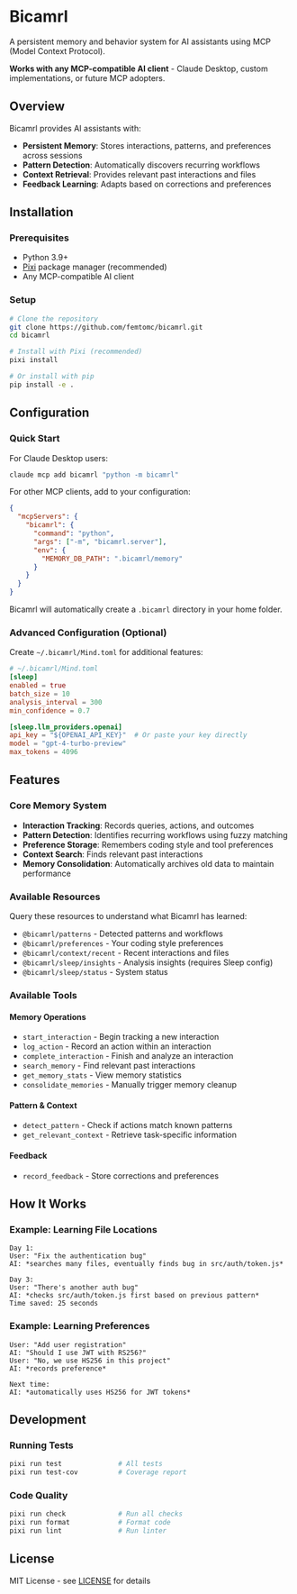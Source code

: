 # Bicamrl

A persistent memory and behavior system for AI assistants using MCP (Model Context Protocol).

**Works with any MCP-compatible AI client** - Claude Desktop, custom implementations, or future MCP adopters.

## Overview

Bicamrl provides AI assistants with:
- **Persistent Memory**: Stores interactions, patterns, and preferences across sessions
- **Pattern Detection**: Automatically discovers recurring workflows
- **Context Retrieval**: Provides relevant past interactions and files
- **Feedback Learning**: Adapts based on corrections and preferences

## Installation

### Prerequisites

- Python 3.9+
- [Pixi](https://pixi.sh) package manager (recommended)
- Any MCP-compatible AI client

### Setup

```bash
# Clone the repository
git clone https://github.com/femtomc/bicamrl.git
cd bicamrl

# Install with Pixi (recommended)
pixi install

# Or install with pip
pip install -e .
```

## Configuration

### Quick Start

For Claude Desktop users:

```bash
claude mcp add bicamrl "python -m bicamrl"
```

For other MCP clients, add to your configuration:

```json
{
  "mcpServers": {
    "bicamrl": {
      "command": "python",
      "args": ["-m", "bicamrl.server"],
      "env": {
        "MEMORY_DB_PATH": ".bicamrl/memory"
      }
    }
  }
}
```

Bicamrl will automatically create a `.bicamrl` directory in your home folder.

### Advanced Configuration (Optional)

Create `~/.bicamrl/Mind.toml` for additional features:

```toml
# ~/.bicamrl/Mind.toml
[sleep]
enabled = true
batch_size = 10
analysis_interval = 300
min_confidence = 0.7

[sleep.llm_providers.openai]
api_key = "${OPENAI_API_KEY}"  # Or paste your key directly
model = "gpt-4-turbo-preview"
max_tokens = 4096
```

## Features

### Core Memory System
- **Interaction Tracking**: Records queries, actions, and outcomes
- **Pattern Detection**: Identifies recurring workflows using fuzzy matching
- **Preference Storage**: Remembers coding style and tool preferences
- **Context Search**: Finds relevant past interactions
- **Memory Consolidation**: Automatically archives old data to maintain performance

### Available Resources

Query these resources to understand what Bicamrl has learned:

- `@bicamrl/patterns` - Detected patterns and workflows
- `@bicamrl/preferences` - Your coding style preferences
- `@bicamrl/context/recent` - Recent interactions and files
- `@bicamrl/sleep/insights` - Analysis insights (requires Sleep config)
- `@bicamrl/sleep/status` - System status

### Available Tools

#### Memory Operations
- `start_interaction` - Begin tracking a new interaction
- `log_action` - Record an action within an interaction
- `complete_interaction` - Finish and analyze an interaction
- `search_memory` - Find relevant past interactions
- `get_memory_stats` - View memory statistics
- `consolidate_memories` - Manually trigger memory cleanup

#### Pattern & Context
- `detect_pattern` - Check if actions match known patterns
- `get_relevant_context` - Retrieve task-specific information

#### Feedback
- `record_feedback` - Store corrections and preferences

## How It Works

### Example: Learning File Locations

```
Day 1:
User: "Fix the authentication bug"
AI: *searches many files, eventually finds bug in src/auth/token.js*

Day 3:
User: "There's another auth bug"
AI: *checks src/auth/token.js first based on previous pattern*
Time saved: 25 seconds
```

### Example: Learning Preferences

```
User: "Add user registration"
AI: "Should I use JWT with RS256?"
User: "No, we use HS256 in this project"
AI: *records preference*

Next time:
AI: *automatically uses HS256 for JWT tokens*
```

## Development

### Running Tests

```bash
pixi run test              # All tests
pixi run test-cov          # Coverage report
```

### Code Quality

```bash
pixi run check             # Run all checks
pixi run format            # Format code
pixi run lint              # Run linter
```

## License

MIT License - see [LICENSE](LICENSE) for details

